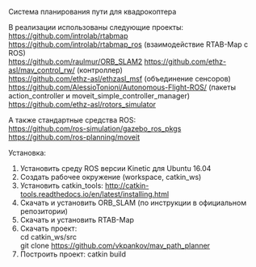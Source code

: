 Система планирования пути для квадрокоптера

В реализации использованы следующие проекты:  
https://github.com/introlab/rtabmap  
https://github.com/introlab/rtabmap_ros (взаимодействие RTAB-Map с ROS)  
https://github.com/raulmur/ORB_SLAM2 
https://github.com/ethz-asl/mav_control_rw/ (контроллер)  
https://github.com/ethz-asl/ethzasl_msf (объединение сенсоров)  
https://github.com/AlessioTonioni/Autonomous-Flight-ROS/ (пакеты action_controller и moveit_simple_controller_manager)  
https://github.com/ethz-asl/rotors_simulator
  
А также стандартные средства ROS:  
https://github.com/ros-simulation/gazebo_ros_pkgs  
https://github.com/ros-planning/moveit  

Установка:

1. Установить среду ROS версии Kinetic для Ubuntu 16.04
2. Создать рабочее окружение (workspace, catkin_ws)
3. Установить catkin_tools: http://catkin-tools.readthedocs.io/en/latest/installing.html
4. Скачать и установить ORB_SLAM (по инструкции в официальном репозитории)
5. Скачать и установить RTAB-Map
4. Скачать проект:  
   cd catkin_ws/src  
   git clone https://github.com/vkpankov/mav_path_planner  
5. Построить проект: catkin build
